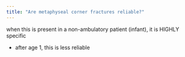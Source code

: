```yaml
---
title: "Are metaphyseal corner fractures reliable?"
---
```

when this is present in a non-ambulatory patient (infant), it is HIGHLY specific
- after age 1, this is less reliable

